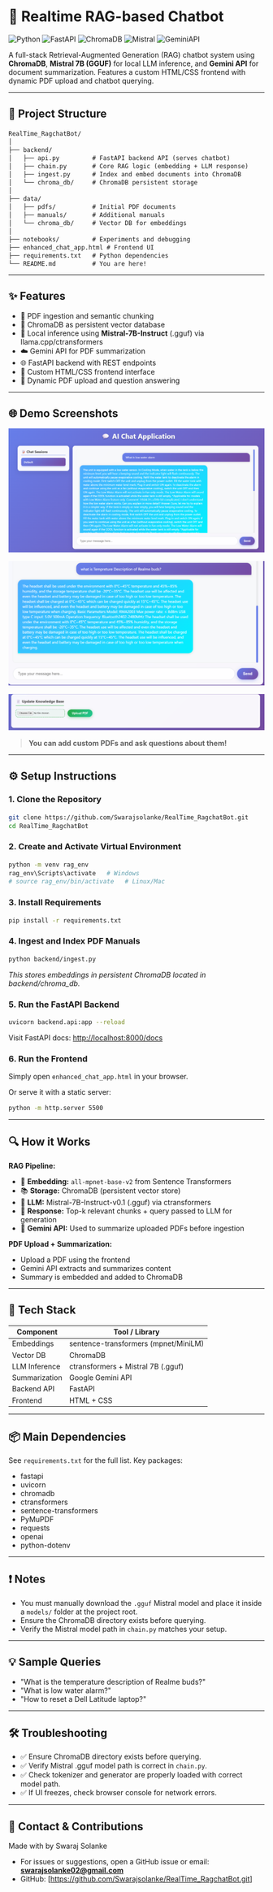 # 🚀 Realtime RAG-based Chatbot

![Python](https://img.shields.io/badge/Python-3.10%2B-blue?logo=python)
![FastAPI](https://img.shields.io/badge/FastAPI-Backend-green?logo=fastapi)
![ChromaDB](https://img.shields.io/badge/ChromaDB-VectorDB-orange?logo=chromadb)
![Mistral](https://img.shields.io/badge/Mistral-7B-informational)
![GeminiAPI](https://img.shields.io/badge/Gemini-API-yellow)

A full-stack Retrieval-Augmented Generation (RAG) chatbot system using **ChromaDB**, **Mistral 7B (GGUF)** for local LLM inference, and **Gemini API** for document summarization. Features a custom HTML/CSS frontend with dynamic PDF upload and chatbot querying.

---

## 📁 Project Structure

```
RealTime_RagchatBot/
│
├── backend/
│   ├── api.py         # FastAPI backend API (serves chatbot)
│   ├── chain.py       # Core RAG logic (embedding + LLM response)
│   ├── ingest.py      # Index and embed documents into ChromaDB
│   └── chroma_db/     # ChromaDB persistent storage
│
├── data/
│   ├── pdfs/          # Initial PDF documents
│   ├── manuals/       # Additional manuals
│   └── chroma_db/     # Vector DB for embeddings
│
├── notebooks/         # Experiments and debugging
├── enhanced_chat_app.html # Frontend UI
├── requirements.txt   # Python dependencies
└── README.md          # You are here!
```

---

## ✨ Features

- 📄 PDF ingestion and semantic chunking
- 🧠 ChromaDB as persistent vector database
- 💬 Local inference using **Mistral-7B-Instruct** (.gguf) via llama.cpp/ctransformers
- ☁️ Gemini API for PDF summarization
- 🌐 FastAPI backend with REST endpoints
- 🎨 Custom HTML/CSS frontend interface
- 📎 Dynamic PDF upload and question answering

---

## 🌐 Demo Screenshots


![Chatbot UI]({D4EE90C3-735E-4A64-A9DA-FA0432BB1D56}.png)


![PDF Upload]({34578643-271A-44CC-A4F2-E6932EF41F6F}.png)


![Custom Query]({6F40EB12-E8D3-4172-A0B5-965CAB95F2AC}.png)

> **You can add custom PDFs and ask questions about them!**

---

## ⚙️ Setup Instructions

### 1. Clone the Repository

```bash
git clone https://github.com/Swarajsolanke/RealTime_RagchatBot.git
cd RealTime_RagchatBot
```

### 2. Create and Activate Virtual Environment

```bash
python -m venv rag_env
rag_env\Scripts\activate   # Windows
# source rag_env/bin/activate   # Linux/Mac
```

### 3. Install Requirements

```bash
pip install -r requirements.txt
```

### 4. Ingest and Index PDF Manuals

```bash
python backend/ingest.py
```
*This stores embeddings in persistent ChromaDB located in backend/chroma_db.*

### 5. Run the FastAPI Backend

```bash
uvicorn backend.api:app --reload
```
Visit FastAPI docs: [http://localhost:8000/docs](http://localhost:8000/docs)

### 6. Run the Frontend

Simply open `enhanced_chat_app.html` in your browser.

Or serve it with a static server:

```bash
python -m http.server 5500
```

---

## 🔍 How it Works

**RAG Pipeline:**
- 🧩 **Embedding:** `all-mpnet-base-v2` from Sentence Transformers
- 📚 **Storage:** ChromaDB (persistent vector store)
- 🤖 **LLM:** Mistral-7B-Instruct-v0.1 (.gguf) via ctransformers
- 💬 **Response:** Top-k relevant chunks + query passed to LLM for generation
- 📎 **Gemini API:** Used to summarize uploaded PDFs before ingestion

**PDF Upload + Summarization:**
- Upload a PDF using the frontend
- Gemini API extracts and summarizes content
- Summary is embedded and added to ChromaDB

---

## 🧰 Tech Stack

| Component         | Tool / Library                        |
|-------------------|---------------------------------------|
| Embeddings        | sentence-transformers (mpnet/MiniLM)  |
| Vector DB         | ChromaDB                              |
| LLM Inference     | ctransformers + Mistral 7B (.gguf)    |
| Summarization     | Google Gemini API                     |
| Backend API       | FastAPI                               |
| Frontend          | HTML + CSS                            |

---

## 📦 Main Dependencies

See `requirements.txt` for the full list. Key packages:
- fastapi
- uvicorn
- chromadb
- ctransformers
- sentence-transformers
- PyMuPDF
- requests
- openai
- python-dotenv

---

## ❗ Notes

- You must manually download the `.gguf` Mistral model and place it inside a `models/` folder at the project root.
- Ensure the ChromaDB directory exists before querying.
- Verify the Mistral model path in `chain.py` matches your setup.

---

## 💡 Sample Queries

- "What is the temperature description of Realme buds?"
- "What is low water alarm?"
- "How to reset a Dell Latitude laptop?"

---

## 🛠️ Troubleshooting

- ✅ Ensure ChromaDB directory exists before querying.
- ✅ Verify Mistral .gguf model path is correct in `chain.py`.
- ✅ Check tokenizer and generator are properly loaded with correct model path.
- ✅ If UI freezes, check browser console for network errors.

---

## 🤝 Contact & Contributions

Made with by Swaraj  Solanke

- For issues or suggestions, open a GitHub issue or email: **swarajsolanke02@gmail.com**
- GitHub: [https://github.com/Swarajsolanke/RealTime_RagchatBot.git]




